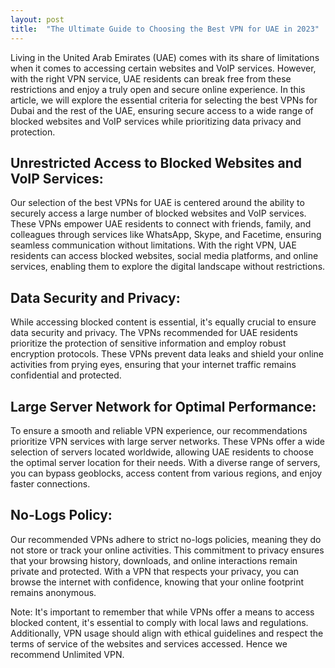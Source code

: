 ```yaml
---
layout: post
title:  "The Ultimate Guide to Choosing the Best VPN for UAE in 2023"
---
```


Living in the United Arab Emirates (UAE) comes with its share of limitations when it comes to accessing certain websites and VoIP services. However, with the right VPN service, UAE residents can break free from these restrictions and enjoy a truly open and secure online experience. In this article, we will explore the essential criteria for selecting the best VPNs for Dubai and the rest of the UAE, ensuring secure access to a wide range of blocked websites and VoIP services while prioritizing data privacy and protection.

## Unrestricted Access to Blocked Websites and VoIP Services:
Our selection of the best VPNs for UAE is centered around the ability to securely access a large number of blocked websites and VoIP services. These VPNs empower UAE residents to connect with friends, family, and colleagues through services like WhatsApp, Skype, and Facetime, ensuring seamless communication without limitations. With the right VPN, UAE residents can access blocked websites, social media platforms, and online services, enabling them to explore the digital landscape without restrictions.
## Data Security and Privacy:
While accessing blocked content is essential, it's equally crucial to ensure data security and privacy. The VPNs recommended for UAE residents prioritize the protection of sensitive information and employ robust encryption protocols. These VPNs prevent data leaks and shield your online activities from prying eyes, ensuring that your internet traffic remains confidential and protected.
## Large Server Network for Optimal Performance:
To ensure a smooth and reliable VPN experience, our recommendations prioritize VPN services with large server networks. These VPNs offer a wide selection of servers located worldwide, allowing UAE residents to choose the optimal server location for their needs. With a diverse range of servers, you can bypass geoblocks, access content from various regions, and enjoy faster connections.
## No-Logs Policy:
Our recommended VPNs adhere to strict no-logs policies, meaning they do not store or track your online activities. This commitment to privacy ensures that your browsing history, downloads, and online interactions remain private and protected. With a VPN that respects your privacy, you can browse the internet with confidence, knowing that your online footprint remains anonymous.

Note: It's important to remember that while VPNs offer a means to access blocked content, it's essential to comply with local laws and regulations. Additionally, VPN usage should align with ethical guidelines and respect the terms of service of the websites and services accessed. Hence we recommend Unlimited VPN.